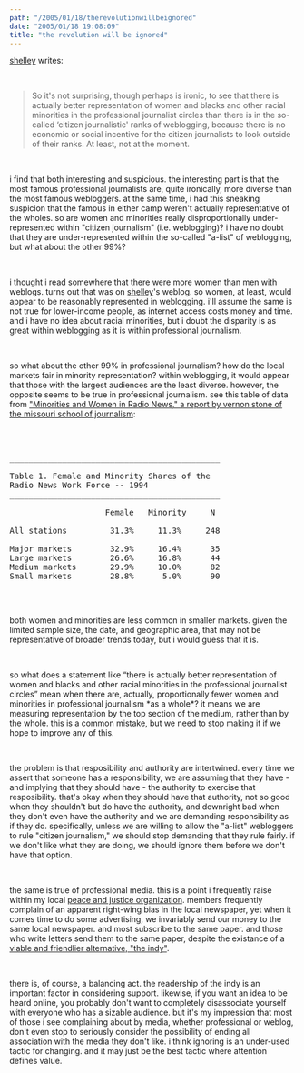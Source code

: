 ```yaml
---
path: "/2005/01/18/therevolutionwillbeignored" 
date: "2005/01/18 19:08:09" 
title: "the revolution will be ignored" 
---
```

<p><a href="http://weblog.burningbird.net/archives/2005/01/18/give-unto-harvard-that-which-is-harvards/">shelley</a> writes:</p><br><blockquote><p>So it's not surprising, though perhaps is ironic, to see that there is actually better representation of women and blacks and other racial minorities in the professional journalist circles than there is in the so-called &#8216;citizen journalistic' ranks of weblogging, because there is no economic or social incentive for the citizen journalists to look outside of their ranks. At least, not at the moment.</p></blockquote><br><p>i find that both interesting and suspicious. the interesting part is that the most famous professional journalists are, quite ironically, more diverse than the most famous webloggers. at the same time, i had this sneaking suspicion that the famous in either camp weren't actually representative of the wholes. so are women and minorities really disproportionally under-represented within "citizen journalism" (i.e. weblogging)? i have no doubt that they are under-represented within the so-called "a-list" of weblogging, but what about the other 99%?</p><br><p>i thought i read somewhere that there were more women than men with weblogs. turns out that was on <a href="http://weblog.burningbird.net/archives/2003/11/13/the-gender-ghetto/">shelley</a>'s weblog. so women, at least, would appear to be reasonably represented in weblogging. i'll assume the same is not true for lower-income people, as internet access costs money and time. and i have no idea about racial minorities, but i doubt the disparity is as great within weblogging as it is within professional journalism.</p><br><p>so what about the other 99% in professional journalism? how do the local markets fair in minority representation? within weblogging, it would appear that those with the largest audiences are the least diverse. however, the opposite seems to be true in professional journalism. see this table of data from <a href="http://www.missouri.edu/~jourvs/graminw.html">"Minorities and Women in Radio News," a report by vernon stone of the missouri school of journalism</a>:</p><br><pre><br>____________________________________________<br><br>Table 1. Female and Minority Shares of the<br>Radio News Work Force -- 1994 <br>____________________________________________<br><br>                    Female   Minority     N<br><br>All stations         31.3%     11.3%     248<br><br>Major markets        32.9%     16.4%      35<br>Large markets        26.6%     16.8%      44<br>Medium markets       29.9%     10.0%      82<br>Small markets        28.8%      5.0%      90<br>____________________________________________<br></pre><br><p>both women and minorities are less common in smaller markets. given the limited sample size, the date, and geographic area, that may not be representative of broader trends today, but i would guess that it is.</p><br><p>so what does a statement like <q>there is actually better representation of women and blacks and other racial minorities in the professional journalist circles</q> mean when there are, actually, proportionally fewer women and minorities in professional journalism *as a whole*? it means we are measuring representation by the top section of the medium, rather than by the whole. this is a common mistake, but we need to stop making it if we hope to improve any of this.</p><br><p>the problem is that resposibility and authority are intertwined. every time we assert that someone has a responsibility, we are assuming that they have - and implying that they should have - the authority to exercise that resposibility. that's okay when they should have that authority, not so good  when they shouldn't but do have the authority, and downright bad when they don't even have the authority and we are demanding responsibility as if they do. specifically, unless we are willing to allow the "a-list" webloggers to rule "citizen journalism," we should stop demanding that they rule fairly. if we don't like what they are doing, we should ignore them before we don't have that option.</p><br><p>the same is true of professional media. this is a point i frequently raise within my local <a href="http://bncpj.pabn.org/">peace and justice organization</a>. members frequently complain of an apparent right-wing bias in the local newspaper, yet when it comes time to do some advertising, we invariably send our money to the same local newspaper. and most subscribe to the same paper. and those who write letters send them to the same paper, despite the existance of a <a href="http://indy.pabn.org/">viable and friendlier alternative, "the indy"</a>.</p><br><p>there is, of course, a balancing act. the readership of the indy is an important factor in considering support. likewise, if you want an idea to be heard online, you probably don't want to completely disassociate yourself with everyone who has a sizable audience. but it's my impression that most of those i see complaining about by media, whether professional or weblog, don't even stop to seriously consider the possibility of ending all association with the media they don't like. i think ignoring is an under-used tactic for changing. and it may just be the best tactic where attention defines value.</p>
